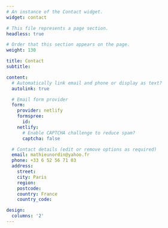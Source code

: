 ```yaml
---
# An instance of the Contact widget.
widget: contact

# This file represents a page section.
headless: true

# Order that this section appears on the page.
weight: 130

title: Contact
subtitle:

content:
  # Automatically link email and phone or display as text?
  autolink: true

  # Email form provider
  form:
    provider: netlify
    formspree:
      id:
    netlify:
      # Enable CAPTCHA challenge to reduce spam?
      captcha: false

  # Contact details (edit or remove options as required)
  email: mathieunordin@yahoo.fr
  phone: +33 6 52 56 71 03 
  address:
    street:
    city: Paris
    region: 
    postcode: 
    country: France
    country_code:

design:
  columns: '2'
---
```


